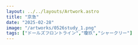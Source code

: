 ```yaml
---
layout: ../../layouts/Artwork.astro
title: "京急"
date: "2025-02-28"
image: "/artworks/0526study_1.png"
tags: ["ドールズフロントライン","瓊玖","シャークリー"]
---
```


